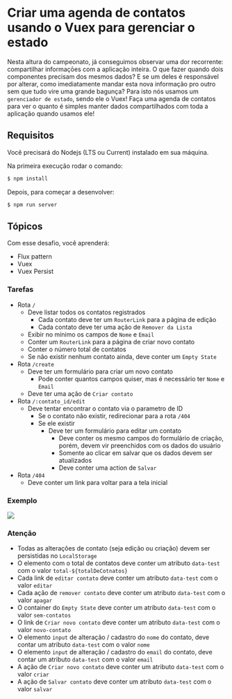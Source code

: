 # Criar uma agenda de contatos usando o Vuex para gerenciar o estado

Nesta altura do campeonato, já conseguimos observar uma dor recorrente: compartilhar informaçōes com a aplicação inteira.
O que fazer quando dois componentes precisam dos mesmos dados? E se um deles é responsável por alterar, como imediatamente mandar esta nova informação pro outro sem que tudo vire uma grande bagunça?
Para isto nós usamos um `gerenciador de estado`, sendo ele o Vuex! Faça uma agenda de contatos para ver o quanto é simples manter dados compartilhados com toda a aplicação quando usamos ele!

## Requisitos

Você precisará do Nodejs (LTS ou Current) instalado em sua máquina.

Na primeira execução rodar o comando:

```bash
$ npm install
```

Depois, para começar a desenvolver:

```bash
$ npm run server
```

## Tópicos

Com esse desafio, você aprenderá:

- Flux pattern
- Vuex
- Vuex Persist

### Tarefas

- Rota `/`
  - Deve listar todos os contatos registrados
    - Cada contato deve ter um `RouterLink` para a página de edição
    - Cada contato deve ter uma ação de `Remover da Lista`
  - Exibir no mínimo os campos de `Nome` e `Email`
  - Conter um `RouterLink` para a página de criar novo contato
  - Conter o número total de contatos
  - Se não existir nenhum contato ainda, deve conter um `Empty State`
- Rota `/create`
  - Deve ter um formulário para criar um novo contato
    - Pode conter quantos campos quiser, mas é necessário ter `Nome` e `Email` 
  - Deve ter uma ação de `Criar contato`
- Rota `/:contato_id/edit`
  - Deve tentar encontrar o contato via o parametro de ID
    - Se o contato não existir, redirecionar para a rota `/404`
    - Se ele existir
      - Deve ter um formulário para editar um contato
        - Deve conter os mesmo campos do formulário de criação, porém, devem vir preenchidos com os dados do usuário
        - Somente ao clicar em salvar que os dados devem ser atualizados
        - Deve conter uma action de `Salvar`
- Rota `/404`
  - Deve conter um link para voltar para a tela inicial

### Exemplo

![](https://codenation-challenges.s3-us-west-1.amazonaws.com/vue-5/0OGbjIr.gif)

### Atenção

- Todas as alterações de contato (seja edição ou criação) devem ser persistidas no `LocalStorage`
- O elemento com o total de contatos deve conter um atributo `data-test` com o valor `total-${totalDeCotnatos}`
- Cada link de `editar contato` deve conter um atributo `data-test` com o valor `editar`
- Cada ação de `remover contato` deve conter um atributo `data-test` com o valor `apagar`
- O container do `Empty State` deve conter um atributo `data-test` com o valor `sem-contatos`
- O link de `Criar novo contato` deve conter um atributo `data-test` com o valor `novo-contato`
- O elemento `input` de alteração / cadastro do `nome` do contato, deve contar um atributo `data-test` com o valor `nome`
- O elemento `input` de alteração / cadastro do `email` do contato, deve contar um atributo `data-test` com o valor `email`
- A ação de `Criar novo contato` deve conter um atributo `data-test` com o valor `criar`
- A ação de `Salvar contato` deve conter um atributo `data-test` com o valor `salvar`
